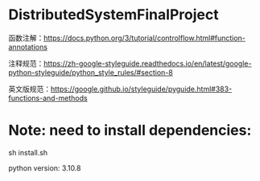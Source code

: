 # DistributedSystemFinalProject

函数注解：https://docs.python.org/3/tutorial/controlflow.html#function-annotations

注释规范：https://zh-google-styleguide.readthedocs.io/en/latest/google-python-styleguide/python_style_rules/#section-8

英文版规范：https://google.github.io/styleguide/pyguide.html#383-functions-and-methods


# Note: need to install dependencies: 
sh install.sh

python version: 3.10.8
